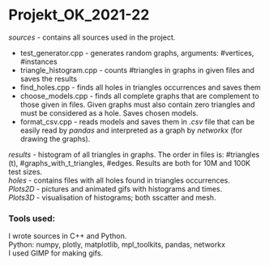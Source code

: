 # Projekt_OK_2021-22

*sources* - contains all sources used in the project.
* test_generator.cpp - generates random graphs, arguments: \#vertices, \#instances
* triangle_histogram.cpp - counts \#triangles in graphs in given files and saves the results
* find_holes.cpp - finds all holes in triangles occurrences and saves them
* choose_models.cpp - finds all complete graphs that are complement to those given in files. Given graphs must also contain zero triangles and must be considered as a hole. Saves chosen models.
* format_csv.cpp - reads models and saves them in *.csv* file that can be easily read by *pandas* and interpreted as a graph by *networkx* (for drawing the graphs).

*results* - histogram of all triangles in graphs. The order in files is: \#triangles \(t\), \#graphs_with_t_triangles, \#edges. Results are both for 10M and 100K test sizes.<br>
*holes* - contains files with all holes found in triangles occurrences.<br>
*Plots2D* - pictures and animated gifs with histograms and times.<br>
*Plots3D* - visualisation of histograms; both sscatter and mesh.<br>

### Tools used:

I wrote sources in C++ and Python.<br>
Python: numpy, plotly, matplotlib, mpl_toolkits, pandas, networkx<br>
I used GIMP for making gifs.
